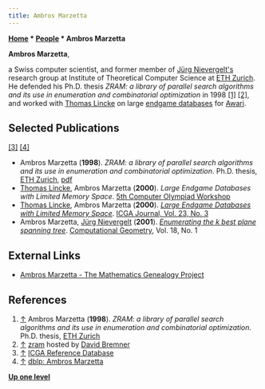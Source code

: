 ```yaml
---
title: Ambros Marzetta
---
```

**[Home](Home "Home") * [People](People "People") * Ambros Marzetta**

**Ambros Marzetta**,

a Swiss computer scientist, and former member of [Jürg Nievergelt's](J%C3%BCrg_Nievergelt "Jürg Nievergelt") research group at Institute of Theoretical Computer Science at [ETH Zurich](ETH_Zurich "ETH Zurich"). He defended his Ph.D. thesis *ZRAM: a library of parallel search algorithms and its use in enumeration and combinatorial optimization* in 1998
<a id="cite-note-1" href="#cite-ref-1">[1]</a> <a id="cite-note-2" href="#cite-ref-2">[2]</a>, and worked with [Thomas Lincke](Thomas_Lincke "Thomas Lincke") on large [endgame databases](Endgame_Tablebases "Endgame Tablebases") for [Awari](Awari "Awari").

## Selected Publications

<a id="cite-note-3" href="#cite-ref-3">[3]</a> <a id="cite-note-4" href="#cite-ref-4">[4]</a>

- Ambros Marzetta (**1998**). *ZRAM: a library of parallel search algorithms and its use in enumeration and combinatorial optimization*. Ph.D. thesis, [ETH Zurich](ETH_Zurich "ETH Zurich"), [pdf](https://www.cs.unb.ca/~bremner/software/zram/th12699.pdf)
- [Thomas Lincke](Thomas_Lincke "Thomas Lincke"), Ambros Marzetta (**2000**). *Large Endgame Databases with Limited Memory Space*. [5th Computer Olympiad Workshop](5th_Computer_Olympiad#Workshop "5th Computer Olympiad")
- [Thomas Lincke](Thomas_Lincke "Thomas Lincke"), Ambros Marzetta (**2000**). *[Large Endgame Databases with Limited Memory Space](https://content.iospress.com/articles/icga-journal/icg23302)*. [ICGA Journal, Vol. 23, No. 3](ICGA_Journal#23_3 "ICGA Journal")
- Ambros Marzetta, [Jürg Nievergelt](J%C3%BCrg_Nievergelt "Jürg Nievergelt") (**2001**). *[Enumerating the k best plane spanning tree](https://www.sciencedirect.com/science/article/pii/S0925772100000298?via%3Dihub)*. [Computational Geometry](<https://en.wikipedia.org/wiki/Computational_Geometry_(journal)>), Vol. 18, No. 1

## External Links

- [Ambros Marzetta - The Mathematics Genealogy Project](https://www.genealogy.math.ndsu.nodak.edu/id.php?id=121840)

## References

1. <a id="cite-ref-1" href="#cite-note-1">↑</a> Ambros Marzetta (**1998**). *ZRAM: a library of parallel search algorithms and its use in enumeration and combinatorial optimization*. Ph.D. thesis, [ETH Zurich](ETH_Zurich "ETH Zurich")
1. <a id="cite-ref-2" href="#cite-note-2">↑</a> [zram](https://www.cs.unb.ca/~bremner/software/zram/) hosted by [David Bremner](http://www.cs.unb.ca/~bremner/)
1. <a id="cite-ref-3" href="#cite-note-3">↑</a> [ICGA Reference Database](ICGA_Journal#RefDB "ICGA Journal")
1. <a id="cite-ref-4" href="#cite-note-4">↑</a> [dblp: Ambros Marzetta](https://dblp.uni-trier.de/pers/hd/m/Marzetta:Ambros)

**[Up one level](People "People")**

